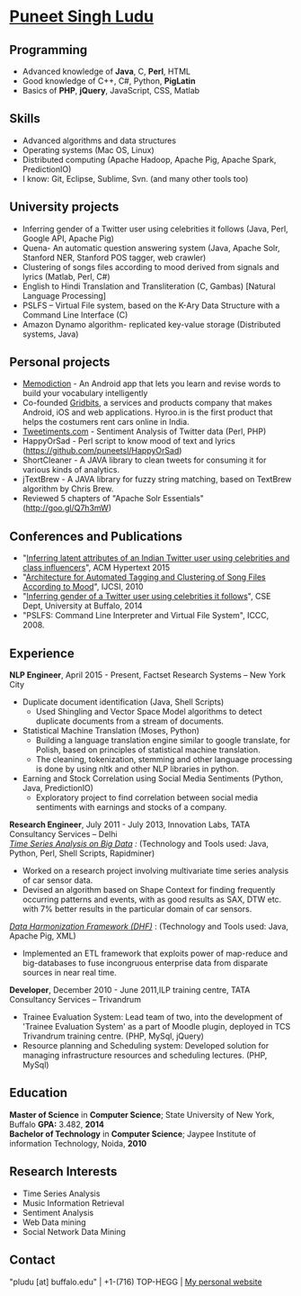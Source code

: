 <a href="http://www.puneetsingh.me">Puneet Singh Ludu</a>
================

Programming
---
* Advanced knowledge of <b>Java</b>, C, <b>Perl</b>, HTML<br>
* Good knowledge of C++, C#, Python, <b>PigLatin</b><br>
* Basics of <b>PHP</b>, <b>jQuery</b>, JavaScript, CSS, Matlab<br>

Skills
---
* Advanced algorithms and data structures<br>
* Operating systems (Mac OS, Linux)<br>
* Distributed computing (Apache Hadoop, Apache Pig, Apache Spark, PredictionIO)<br>
* I know: Git, Eclipse, Sublime, Svn. (and many other tools too)<br>


University projects
---
* Inferring gender of a Twitter user using celebrities it follows (Java, Perl, Google API, Apache Pig)<br>
* Quena- An automatic question answering system (Java, Apache Solr, Stanford NER, Stanford POS tagger, web crawler)<br>
* Clustering of songs files according to mood derived from signals and lyrics (Matlab, Perl, C#)<br>
* English to Hindi Translation and Transliteration (C, Gambas) [Natural Language Processing]<br>
* PSLFS – Virtual File system, based on the K-Ary Data Structure with a Command Line Interface (C)<br>
* Amazon Dynamo algorithm- replicated key-value storage (Distributed systems, Java)

Personal projects
---
* [Memodiction](https://play.google.com/store/apps/details?id=me.puneetsingh.learn1) - An Android app that lets you learn and revise words to build your vocabulary intelligently
* Co-founded <a href="http://www.gridbits.com">Gridbits</a>, a services and products company that makes Android, iOS and web applications. Hyroo.in is the first product that helps the costumers rent cars online in India.<br>
* <a href="http://tweetiments.com">Tweetiments.com</a> - Sentiment Analysis of Twitter data (Perl, PHP)<br>
* HappyOrSad - Perl script to know mood of text and lyrics (https://github.com/puneetsl/HappyOrSad)<br>
* ShortCleaner - A JAVA library to clean tweets for consuming it for various kinds of analytics. <br>
* jTextBrew - A JAVA library for fuzzy string matching, based on TextBrew algorithm by Chris Brew.
* Reviewed 5 chapters of "Apache Solr Essentials" (http://goo.gl/Q7h3mW)

Conferences and Publications
---
* "[Inferring latent attributes of an Indian Twitter user using celebrities and class influencers](http://dl.acm.org/citation.cfm?id=2806657&preflayout=tabs)", ACM Hypertext 2015
* "<a href="http://ijcsi.org/papers/7-4-2-11-17.pdf">Architecture for Automated Tagging and Clustering of Song Files According to Mood</a>", IJCSI, 2010<br>
* "<a href="http://xxx.tau.ac.il/pdf/1405.6667v1.pdf">Inferring gender of a Twitter user using celebrities it follows</a>", CSE Dept, University at Buffalo, 2014<br>
* "PSLFS: Command Line Interpreter and Virtual File System", ICCC, 2008.

Experience
---
<b>NLP Engineer</b>, April 2015  -  Present, Factset Research Systems – New York City<br>
- Duplicate document identification (Java, Shell Scripts)
  - Used Shingling and Vector Space Model algorithms to detect duplicate documents from a stream of documents.
- Statistical Machine Translation (Moses, Python)
  - Building a language translation engine similar to google translate, for Polish, based on principles of statistical machine translation.
  - The cleaning, tokenization, stemming and other language processing is done by using nltk and other NLP libraries in python.
- Earning and Stock Correlation using Social Media Sentiments (Python, Java, PredictionIO)
  - Exploratory project to find correlation between social media sentiments with earnings and stocks of a company.

<b>Research Engineer</b>, July 2011  -  July 2013, Innovation Labs, TATA Consultancy Services – Delhi<br>
<i><u>Time Series Analysis on Big Data</u> :</i> (Technology and Tools used: Java, Python, Perl, Shell Scripts, Rapidminer) <br>
* Worked on a research project involving multivariate time series analysis of car sensor data.<br>
* Devised an algorithm based on Shape Context for finding frequently occurring patterns and events, with as good results as SAX, DTW etc. with 7% better results in the particular domain of car sensors.<br>

<i><u>Data Harmonization Framework (DHF)</u></i> :   (Technology and Tools used: Java, Apache Pig, XML) <br>
* Implemented an ETL framework that exploits power of map-reduce and big-databases to fuse incongruous enterprise data from disparate sources in near real time.<br>

<b>Developer</b>, December 2010  -  June 2011,ILP training centre, TATA Consultancy Services – Trivandrum<br>
* Trainee Evaluation System: Lead team of two, into the development of 'Trainee Evaluation System' as a part of Moodle plugin, deployed in TCS Trivandrum training centre. (PHP, MySql, jQuery)<br>
* Resource planning and Scheduling system: Developed solution for managing infrastructure resources and scheduling lectures. (PHP, MySql)<br>

Education
---
<b>Master of Science</b> in <b>Computer Science</b>; State University of New
York, Buffalo <b>GPA:</b> 3.482, <b>2014</b>
<br>
<b>Bachelor of  Technology</b> in <b>Computer Science</b>; Jaypee Institute of information Technology, Noida,
<b>2010</b>

Research Interests
---
* Time Series Analysis<br>
* Music Information Retrieval<br>
* Sentiment Analysis<br>
* Web Data mining<br>
*  Social Network Data Mining<br>

Contact
---
"pludu [at] buffalo.edu" | +1-(716) TOP-HEGG | <a href="http://www.puneetsingh.me">My personal website</a>
